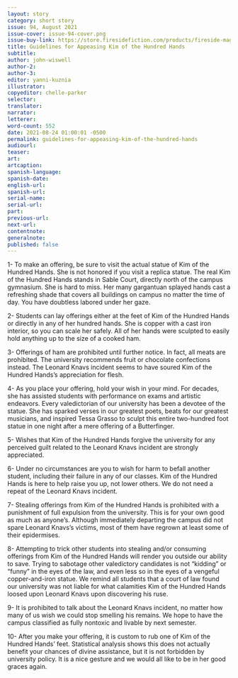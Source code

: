 ```yaml
---
layout: story
category: short story
issue: 94, August 2021
issue-cover: issue-94-cover.png
issue-buy-link: https://store.firesidefiction.com/products/fireside-magazine-issue-94-august-2021
title: Guidelines for Appeasing Kim of the Hundred Hands
subtitle:
author: john-wiswell
author-2:
author-3:
editor: yanni-kuznia
illustrator:
copyeditor: chelle-parker
selector:
translator:
narrator:
letterer:
word-count: 552
date: 2021-08-24 01:00:01 -0500
permalink: guidelines-for-appeasing-kim-of-the-hundred-hands
audiourl:
teaser:
art:
artcaption:
spanish-language:
spanish-date:
english-url:
spanish-url:
serial-name:
serial-url:
part:
previous-url:
next-url:
contentnote:
generalnote:
published: false
---
```

1-	To make an offering, be sure to visit the actual statue of Kim of the Hundred Hands. She is not honored if you visit a replica statue. The real Kim of the Hundred Hands stands in Sable Court, directly north of the campus gymnasium. She is hard to miss. Her many gargantuan splayed hands cast a refreshing shade that covers all buildings on campus no matter the time of day. You have doubtless labored under her gaze.

2-	Students can lay offerings either at the feet of Kim of the Hundred Hands or directly in any of her hundred hands. She is copper with a cast iron interior, so you can scale her safely. All of her hands were sculpted to easily hold anything up to the size of a cooked ham.

3-	Offerings of ham are prohibited until further notice. In fact, all meats are prohibited. The university recommends fruit or chocolate confections instead. The Leonard Knavs incident seems to have soured Kim of the Hundred Hands’s appreciation for flesh.

4-	As you place your offering, hold your wish in your mind. For decades, she has assisted students with performance on exams and artistic endeavors. Every valedictorian of our university has been a devotee of the statue. She has sparked verses in our greatest poets, beats for our greatest musicians, and inspired Tessa Grasso to sculpt this entire two-hundred foot statue in one night after a mere offering of a Butterfinger.

5-	Wishes that Kim of the Hundred Hands forgive the university for any perceived guilt related to the Leonard Knavs incident are strongly appreciated.

6-	Under no circumstances are you to wish for harm to befall another student, including their failure in any of our classes. Kim of the Hundred Hands is here to help raise you up, not lower others. We do not need a repeat of the Leonard Knavs incident.

7-	Stealing offerings from Kim of the Hundred Hands is prohibited with a punishment of full expulsion from the university. This is for your own good as much as anyone’s. Although immediately departing the campus did not spare Leonard Knavs’s victims, most of them have regrown at least some of their epidermises.

8-	Attempting to trick other students into stealing and/or consuming offerings from Kim of the Hundred Hands will render you outside our ability to save. Trying to sabotage other valedictory candidates is not “kidding” or “funny” in the eyes of the law, and even less so in the eyes of a vengeful copper-and-iron statue. We remind all students that a court of law found our university was not liable for what calamities Kim of the Hundred Hands loosed upon Leonard Knavs upon discovering his ruse.

9-	It is prohibited to talk about the Leonard Knavs incident, no matter how many of us wish we could stop smelling his remains. We hope to have the campus classified as fully nontoxic and livable by next semester.

10-	After you make your offering, it is custom to rub one of Kim of the Hundred Hands’ feet. Statistical analysis shows this does not actually benefit your chances of divine assistance, but it is not forbidden by university policy. It is a nice gesture and we would all like to be in her good graces again.
